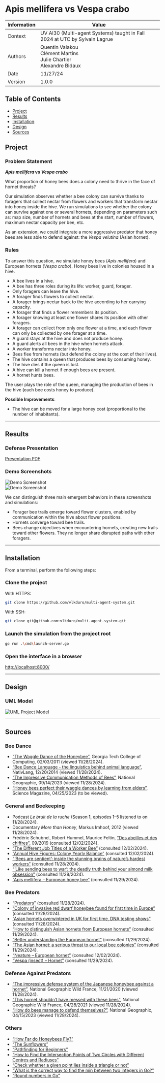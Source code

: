 # Apis mellifera vs Vespa crabo

| Information | Value                                                                                  |
| ----------- | -------------------------------------------------------------------------------------- |
| Context     | UV AI30 (Multi-agent Systems) taught in Fall 2024 at UTC by Sylvain Lagrue             |
| Authors     | Quentin Valakou <br> Clément Martins <br> Julie Chartier <br> Alexandre Bidaux          |
| Date        | 11/27/24                                                                               |
| Version     | 1.0.0                                                                                  |

## Table of Contents

- [Project](#project)
- [Results](#results)
- [Installation](#installation)
- [Design](#design)
- [Sources](#sources)

## Project

### Problem Statement

**_Apis mellifera_ vs _Vespa crabo_**

What proportion of honey bees does a colony need to thrive in the face of hornet threats?

Our simulation observes whether a bee colony can survive thanks to foragers that collect nectar from flowers and workers that transform nectar into honey inside the hive. We run simulations to see whether the colony can survive against one or several hornets, depending on parameters such as: map size, number of hornets and bees at the start, number of flowers, maximum nectar capacity per bee, etc.

As an extension, we could integrate a more aggressive predator that honey bees are less able to defend against: the _Vespa velutina_ (Asian hornet).

### Rules

To answer this question, we simulate honey bees (_Apis mellifera_) and European hornets (_Vespa crabo_). Honey bees live in colonies housed in a hive.

- A bee lives in a hive.  
- A bee has three roles during its life: worker, guard, forager.  
- Only foragers can leave the hive.  
- A forager finds flowers to collect nectar.  
- A forager brings nectar back to the hive according to her carrying capacity.  
- A forager that finds a flower remembers its position.  
- A forager knowing at least one flower shares its position with other foragers.  
- A forager can collect from only one flower at a time, and each flower can only be collected by one forager at a time.  
- A guard stays at the hive and does not produce honey.  
- A guard alerts all bees in the hive when hornets attack.  
- A worker transforms nectar into honey.  
- Bees flee from hornets (but defend the colony at the cost of their lives).  
- The hive contains a queen that produces bees by consuming honey.  
- The hive dies if the queen is lost.  
- A hive can kill a hornet if enough bees are present.  
- A hornet hunts bees.  

The user plays the role of the queen, managing the production of bees in the hive (each bee costs honey to produce).

**Possible Improvements**:  
- The hive can be moved for a large honey cost (proportional to the number of inhabitants).

---

## Results

### Defense Presentation

[Presentation PDF](/doc/Apis%20Mellifera%20vs%20Vespa%20crabo%20Soutenance.pdf)

### Demo Screenshots

![Demo Screenshot](/doc/img/Screenshot%202025-01-06%20at%2023-26-07%20AI30%20WebSocket.png)  
![Demo Screenshot](/doc/img/Screenshot%202025-01-06%20at%2023-30-53%20AI30%20WebSocket.png)  

We can distinguish three main emergent behaviors in these screenshots and simulations:

- Forager bee trails emerge toward flower clusters, enabled by communication within the hive about flower positions.  
- Hornets converge toward bee trails.  
- Bees change objectives when encountering hornets, creating new trails toward other flowers. They no longer share disrupted paths with other foragers.  

---

## Installation

From a terminal, perform the following steps:

### Clone the project

With HTTPS:
```bash
git clone https://github.com/vlkduro/multi-agent-system.git
```

With SSH:
```bash
git clone git@github.com:vlkduro/multi-agent-system.git
```

### Launch the simulation from the project root
```bash
go run .\cmd\launch-server.go
```

### Open the interface in a browser
[http://localhost:8000/](http://localhost:8000/)

---

## Design

### UML Model

![](/doc/conception/simu_bees_uml_v3.png "UML Project Model")

---

## Sources

### Bee Dance

- [“The Waggle Dance of the Honeybee”](https://www.youtube.com/watch?v=bFDGPgXtK-U), Georgia Tech College of Computing, 02/03/2011 (viewed 11/28/2024).  
- [“Bee Dance Language - the linguistics behind animal language”](https://www.youtube.com/watch?v=pb1lRI-YePU), NativLang, 12/20/2014 (viewed 11/28/2024).  
- [“The Impressive Communication Methods of Bees”](https://www.nationalgeographic.fr/video/animaux/les-moyens-de-communication-impressionnants-des-abeilles), National Geographic, 09/14/2023 (viewed 11/28/2024).  
- [“Honey bees perfect their waggle dances by learning from elders”](https://www.youtube.com/watch?v=Cylim87fFgU), Science Magazine, 04/25/2023 (to be viewed).  

### General and Beekeeping

- Podcast *Le bruit de la ruche* (Season 1, episodes 1–5 listened to on 11/28/2024).  
- Documentary *More than Honey*, Markus Imhoof, 2012 (viewed 11/28/2024).  
- Frédéric Schubnel, Robert Hummel, Maurice Feltin, [“Des abeilles et des chiffres”](http://rucherecole68.thann.free.fr/Calendrier%20apicole/des_abeilles_des_chiffres.pdf), 09/2019 (consulted 12/02/2024).  
- [“The Different Job Titles of a Worker Bee”](https://bee2bee.com.au/the-different-job-titles-of-a-worker-bee/) (consulted 12/02/2024).  
- [“Annual Hive Figures: Colony Yearly Balance”](https://www.miel-direct.fr/bilan-annuel-colonie/) (consulted 12/02/2024).  
- [“‘Bees are sentient’: inside the stunning brains of nature’s hardest workers”](https://www.theguardian.com/environment/2023/apr/02/bees-intelligence-minds-pollination) (consulted 11/28/2024).  
- [“‘Like sending bees to war’: the deadly truth behind your almond milk obsession”](https://www.theguardian.com/environment/2020/jan/07/honeybees-deaths-almonds-hives-aoe) (consulted 11/28/2024).  
- [“Apis mellifera – European honey bee”](https://fr.wikipedia.org/wiki/Apis_mellifera) (consulted 11/29/2024).  

### Bee Predators

- [“Predators”](https://www.apiculteurs-occitanie.fr/informations/predateurs/) (consulted 11/28/2024).  
- [“Colony of invasive red dwarf honeybee found for first time in Europe”](https://www.theguardian.com/environment/article/2024/aug/30/colony-invasive-red-dwarf-honeybee-first-time-europe) (consulted 11/28/2024).  
- [“Asian hornets overwintered in UK for first time, DNA testing shows”](https://www.theguardian.com/environment/article/2024/jun/03/asian-hornets-overwintered-uk-first-time-dna-testing) (consulted 11/28/2024).  
- [“How to distinguish Asian hornets from European hornets”](https://www.apiculture.net/blog/savoir-differencier-le-frelon-asiatique-de-l-europeen-n181) (consulted 11/29/2024).  
- [“Better understanding the European hornet”](https://www.apiculture.net/blog/frelon-europeen-n104) (consulted 11/29/2024).  
- [“The Asian hornet: a serious threat to our local bee colonies”](https://www.pollinis.org/publications/le-frelon-asiatique-un-fleau-redoutable-pour-nos-colonies-d-abeilles-locales/) (consulted 11/29/2024).  
- [“Neature – European hornet”](https://neature.fr/especes/frelon-europeen/) (consulted 12/02/2024).  
- [“Vespa (insect) – Hornet”](https://fr.wikipedia.org/wiki/Vespa_(insecte)#Ph%C3%A9romone_de_reconnaissance_et_de_d%C3%A9fense_group%C3%A9e) (consulted 11/29/2024).  

### Defense Against Predators

- [“The impressive defense system of the Japanese honeybee against a hornet”](https://www.youtube.com/watch?v=bDHWv8_-f4U), National Geographic Wild France, 11/21/2020 (viewed 11/28/2024).  
- [“This hornet shouldn’t have messed with these bees”](https://www.youtube.com/watch?v=N_AO8XvAZgQ), National Geographic Wild France, 04/28/2021 (viewed 11/28/2024).  
- [“How do bees manage to defend themselves?”](https://www.nationalgeographic.fr/video/animaux/comment-les-abeilles-parviennent-elles-a-se-defendre), National Geographic, 04/15/2023 (viewed 11/28/2024).  

### Others

- [“How Far do Honeybees Fly?”](https://wildflowermeadows.com/2024/01/how-far-do-honeybees-fly/)  
- [“The Sunflowers”](https://www.miel-lerucherdelours.fr/en/content/67-the-sunflowers)  
- [“Pathfinding for Beginners”](https://web.archive.org/web/20171022224528/http://www.policyalmanac.org:80/games/aStarTutorial.htm)  
- [“How to Find the Intersection Points of Two Circles with Different Centres and Radiuses”](https://www.youtube.com/watch?v=PSlWb90JJx4)  
- [“Check whether a given point lies inside a triangle or not”](https://www.geeksforgeeks.org/check-whether-a-given-point-lies-inside-a-triangle-or-not/)  
- [“What is the correct way to find the min between two integers in Go?”](https://stackoverflow.com/questions/27516387/what-is-the-correct-way-to-find-the-min-between-two-integers-in-go)  
- [“Round numbers in Go”](https://dev.to/natamacm/round-numbers-in-go-5c01)  
